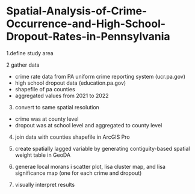 # Spatial-Analysis-of-Crime-Occurrence-and-High-School-Dropout-Rates-in-Pennsylvania
1.define study area
   
2 gather data
-   crime rate data from PA uniform crime reporting system (ucr.pa.gov)
-   high school dropout data (education.pa.gov)
-   shapefile of pa counties
- aggregated values from 2021 to 2022

3. convert to same spatial resolution
- crime was at county level
- dropout was at school level and aggregated to county level

4. join data with counties shapefile in ArcGIS Pro
   
5. create spatially lagged variable by generating contiguity-based spatial weight table in GeoDA
   
6. generae local morans i scatter plot, lisa cluster map, and lisa significance map (one for each crime and dropout)
   
7. visually interpret results
